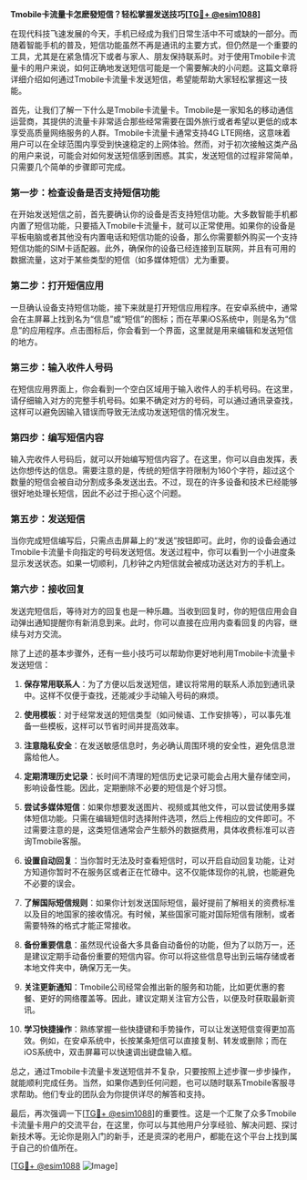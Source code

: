 **Tmobile卡流量卡怎麽發短信？轻松掌握发送技巧[[TG💪+ @esim1088](https://t.me/s/esim1088)]**

在现代科技飞速发展的今天，手机已经成为我们日常生活中不可或缺的一部分。而随着智能手机的普及，短信功能虽然不再是通讯的主要方式，但仍然是一个重要的工具，尤其是在紧急情况下或者与家人、朋友保持联系时。对于使用Tmobile卡流量卡的用户来说，如何正确地发送短信可能是一个需要解决的小问题。这篇文章将详细介绍如何通过Tmobile卡流量卡发送短信，希望能帮助大家轻松掌握这一技能。

首先，让我们了解一下什么是Tmobile卡流量卡。Tmobile是一家知名的移动通信运营商，其提供的流量卡非常适合那些经常需要在国外旅行或者希望以更低的成本享受高质量网络服务的人群。Tmobile卡流量卡通常支持4G LTE网络，这意味着用户可以在全球范围内享受到快速稳定的上网体验。然而，对于初次接触这类产品的用户来说，可能会对如何发送短信感到困惑。其实，发送短信的过程非常简单，只需要几个简单的步骤即可完成。

### **第一步：检查设备是否支持短信功能**

在开始发送短信之前，首先要确认你的设备是否支持短信功能。大多数智能手机都内置了短信功能，只要插入Tmobile卡流量卡，就可以正常使用。如果你的设备是平板电脑或者其他没有内置电话和短信功能的设备，那么你需要额外购买一个支持短信功能的SIM卡适配器。此外，确保你的设备已经连接到互联网，并且有可用的数据流量，这对于某些类型的短信（如多媒体短信）尤为重要。

### **第二步：打开短信应用**

一旦确认设备支持短信功能，接下来就是打开短信应用程序。在安卓系统中，通常会在主屏幕上找到名为“信息”或“短信”的图标；而在苹果iOS系统中，则是名为“信息”的应用程序。点击图标后，你会看到一个界面，这里就是用来编辑和发送短信的地方。

### **第三步：输入收件人号码**

在短信应用界面上，你会看到一个空白区域用于输入收件人的手机号码。在这里，请仔细输入对方的完整手机号码。如果不确定对方的号码，可以通过通讯录查找，这样可以避免因输入错误而导致无法成功发送短信的情况发生。

### **第四步：编写短信内容**

输入完收件人号码后，就可以开始编写短信内容了。在这里，你可以自由发挥，表达你想传达的信息。需要注意的是，传统的短信字符限制为160个字符，超过这个数量的短信会被自动分割成多条发送出去。不过，现在的许多设备和技术已经能够很好地处理长短信，因此不必过于担心这个问题。

### **第五步：发送短信**

当你完成短信编写后，只需点击屏幕上的“发送”按钮即可。此时，你的设备会通过Tmobile卡流量卡向指定的号码发送短信。发送过程中，你可以看到一个小进度条显示发送状态。如果一切顺利，几秒钟之内短信就会被成功送达对方的手机上。

### **第六步：接收回复**

发送完短信后，等待对方的回复也是一种乐趣。当收到回复时，你的短信应用会自动弹出通知提醒你有新消息到来。此时，你可以直接在应用内查看回复的内容，继续与对方交流。

除了上述的基本步骤外，还有一些小技巧可以帮助你更好地利用Tmobile卡流量卡发送短信：

1. **保存常用联系人**：为了方便以后发送短信，建议将常用的联系人添加到通讯录中。这样不仅便于查找，还能减少手动输入号码的麻烦。
   
2. **使用模板**：对于经常发送的短信类型（如问候语、工作安排等），可以事先准备一些模板，这样可以节省时间并提高效率。

3. **注意隐私安全**：在发送敏感信息时，务必确认周围环境的安全性，避免信息泄露给他人。

4. **定期清理历史记录**：长时间不清理的短信历史记录可能会占用大量存储空间，影响设备性能。因此，定期删除不必要的短信是个好习惯。

5. **尝试多媒体短信**：如果你想要发送图片、视频或其他文件，可以尝试使用多媒体短信功能。只需在编辑短信时选择附件选项，然后上传相应的文件即可。不过需要注意的是，这类短信通常会产生额外的数据费用，具体收费标准可以咨询Tmobile客服。

6. **设置自动回复**：当你暂时无法及时查看短信时，可以开启自动回复功能，让对方知道你暂时不在服务区或者正在忙碌中。这不仅能体现你的礼貌，也能避免不必要的误会。

7. **了解国际短信规则**：如果你计划发送国际短信，最好提前了解相关的资费标准以及目的地国家的接收情况。有时候，某些国家可能对国际短信有限制，或者需要特殊的格式才能正常接收。

8. **备份重要信息**：虽然现代设备大多具备自动备份的功能，但为了以防万一，还是建议定期手动备份重要的短信内容。你可以将这些信息导出到云端存储或者本地文件夹中，确保万无一失。

9. **关注更新通知**：Tmobile公司经常会推出新的服务和功能，比如更优惠的套餐、更好的网络覆盖等。因此，建议定期关注官方公告，以便及时获取最新资讯。

10. **学习快捷操作**：熟练掌握一些快捷键和手势操作，可以让发送短信变得更加高效。例如，在安卓系统中，长按某条短信可以直接复制、转发或删除；而在iOS系统中，双击屏幕可以快速调出键盘输入框。

总之，通过Tmobile卡流量卡发送短信并不复杂，只要按照上述步骤一步步操作，就能顺利完成任务。当然，如果你遇到任何问题，也可以随时联系Tmobile客服寻求帮助。他们专业的团队会为你提供详尽的解答和支持。

最后，再次强调一下[[TG💪+ @esim1088](https://t.me/s/esim1088)]的重要性。这是一个汇聚了众多Tmobile卡流量卡用户的交流平台，在这里，你可以与其他用户分享经验、解决问题、探讨新技术等。无论你是刚入门的新手，还是资深的老用户，都能在这个平台上找到属于自己的价值所在。

[[TG💪+ @esim1088](https://t.me/s/esim1088) ![Image](https://i.postimg.cc/4NQfJmqS/Snipaste-2025-05-13-00-14-12.png)]